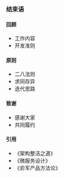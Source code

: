 ### 结束语
#### 回顾
* 工作内容
* 开发准则

#### 原则
* 二八法则
* 求同存异
* 迭代思路

#### 致谢
* 感谢大家
* 共同履约

#### 引用
- 《架构整洁之道》
- 《微服务设计》
- 《俞军产品方法论》

